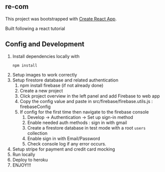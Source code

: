 ## re-com

This project was bootstrapped with [Create React App](https://github.com/facebook/create-react-app).

Built following a react tutorial

## Config and Development

1. Install dependencies locally with
   ```
   npm install
   ```
2. Setup images to work correctly
3. Setup firestore database and related authentication
   1. npm install firebase (if not already done)
   2. Create a new project
   3. Click project overview in the left panel and add Firebase to web app
   4. Copy the config value and paste in src/firebase/firebase.utils.js : firebaseConfig
   5. If config for the first time then navigate to the firebase console
      1. Develop -> Authentication -> Set up sign-in method
      2. Enable needed auth methods : sign in with gmail
      3. Create a firestore database in test mode with a root `users` collection
      4. Enable sign in with Email/Password
      5. Check console log if any error occurs.
4. Setup stripe for payment and credit card mocking
5. Run locally
6. Deploy to heroku
7. ENJOY!!!
